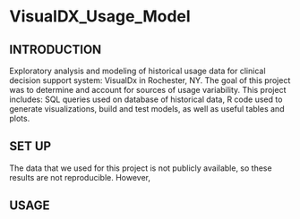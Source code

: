 # VisualDX_Usage_Model

## INTRODUCTION 

Exploratory analysis and modeling of historical usage data for clinical decision support system: VisualDx in Rochester, NY. The goal of this project was to determine and account for sources of usage variability. This project
includes: SQL queries used on database of historical data, R code used to generate visualizations, build and test models, as well as useful tables and plots. 

## SET UP 
The data that we used for this project is not publicly available, so these results are not reproducible. However, 

## USAGE 
